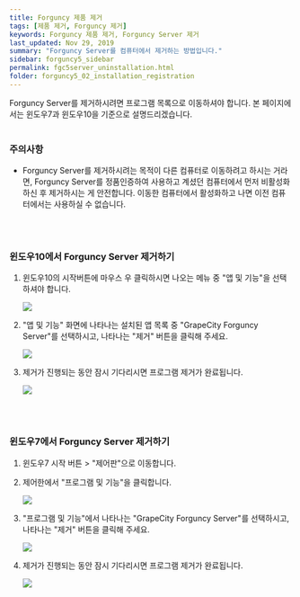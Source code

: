 ```yaml
---
title: Forguncy 제품 제거
tags: [제품 제거, Forguncy 제거]
keywords: Forguncy 제품 제거, Forguncy Server 제거
last_updated: Nov 29, 2019
summary: "Forguncy Server를 컴퓨터에서 제거하는 방법입니다."
sidebar: forguncy5_sidebar
permalink: fgc5server_uninstallation.html
folder: forguncy5_02_installation_registration
---
```


Forguncy Server를 제거하시려면 프로그램 목록으로 이동하셔야 합니다. 본 페이지에서는 윈도우7과 윈도우10을 기준으로 설명드리겠습니다.
<br /><br />

### 주의사항

* Forguncy Server를 제거하시려는 목적이 다른 컴퓨터로 이동하려고 하시는 거라면, Forguncy Server를 정품인증하여 사용하고 계셨던 컴퓨터에서 먼저 비활성화하신 후 제거하시는 게 안전합니다. 이동한 컴퓨터에서 활성화하고 나면 이전 컴퓨터에서는 사용하실 수 없습니다.

<br /><br />

### 윈도우10에서 Forguncy Server 제거하기

1. 윈도우10의 시작버튼에 마우스 우 클릭하시면 나오는 메뉴 중 "앱 및 기능"을 선택하셔야 합니다.

    ![]({{site.url}}/images/forguncy5/윈도우_우클릭메뉴.png)

2. "앱 및 기능" 화면에 나타나는 설치된 앱 목록 중 "GrapeCity Forguncy Server"를 선택하시고, 나타나는 "제거" 버튼을 클릭해 주세요.

    ![]({{site.url}}/images/forguncy5/uninstallation_server01.png)

3. 제거가 진행되는 동안 잠시 기다리시면 프로그램 제거가 완료됩니다.

    ![]({{site.url}}/images/forguncy5/uninstallation_server02.png)

<br /><br />

### 윈도우7에서 Forguncy Server 제거하기

1. 윈도우7 시작 버튼 > "제어판"으로 이동합니다.

2. 제어한에서 "프로그램 및 기능"을 클릭합니다.

    ![]({{site.url}}/images/forguncy5/제어판_항목.png)

3. "프로그램 및 기능"에서 나타나는 "GrapeCity Forguncy Server"를 선택하시고, 나타나는 "제거" 버튼을 클릭해 주세요.

    ![]({{site.url}}/images/forguncy5/uninstallation_server03.png)

4. 제거가 진행되는 동안 잠시 기다리시면 프로그램 제거가 완료됩니다.

    ![]({{site.url}}/images/forguncy5/uninstallation_server02.png)

<br /><br />